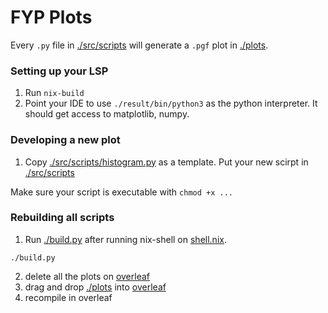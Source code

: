 # FYP Plots

Every `.py` file in [./src/scripts](./src/scripts) will generate a `.pgf` plot in [./plots](./plots).

### Setting up your LSP

1. Run `nix-build`
2. Point your IDE to use `./result/bin/python3` as the python interpreter. It should get access to matplotlib, numpy.

### Developing a new plot

1. Copy [./src/scripts/histogram.py](./src/scripts/histogram.py) as a template. Put your new scirpt in [./src/scripts](./src/scripts)

Make sure your script is executable with `chmod +x ...`

### Rebuilding all scripts

1. Run [./build.py](./build.py) after running nix-shell on [shell.nix](./shell.nix).

```shell
./build.py
```

2. delete all the plots on [overleaf](https://www.overleaf.com/project/683813102d4472a9b9234233)
3. drag and drop [./plots](./plots) into [overleaf](https://www.overleaf.com/project/683813102d4472a9b9234233)
4. recompile in overleaf
